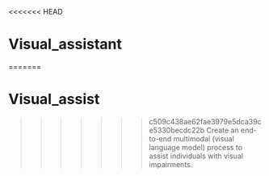 <<<<<<< HEAD
# Visual_assistant
=======
# Visual_assist
>>>>>>> c509c438ae62fae3979e5dca39ce5330becdc22b
Create an end-to-end multimodal (visual language model) process to assist individuals with visual impairments.
